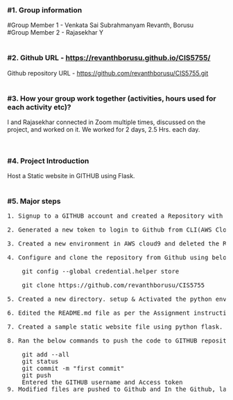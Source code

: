 <html>
	<body>
		<div>
			<br>
			<h3> #1. Group information</h3>
			    #Group Member 1 - Venkata Sai Subrahmanyam Revanth, Borusu<br>
			    #Group Member 2 - Rajasekhar Y<br>
				<br>
			<h3>#2. Github URL -   <a href="https://revanthborusu.github.io/CIS5755/">https://revanthborusu.github.io/CIS5755/</a> </h3>
			     Github repository URL - <a href="https://github.com/revanthborusu/CIS5755.git">https://github.com/revanthborusu/CIS5755.git</a>
			<br>
				<br>
			<h3>#3. How your group work together (activities, hours used for each activity etc)?  </h3>
				<p>I and Rajasekhar connected in Zoom multiple times, discussed on the project, and worked on it. We worked for 2 days, 2.5 Hrs. each day.</p><br>
			<h3>#4. Project Introduction </h3>
			    Host a Static website in GITHUB using Flask. <br>
				<br>
			<h3>#5. Major steps</h3>
			<pre>
1. Signup to a GITHUB account and created a Repository with name 'CIS5755'<br>
2. Generated a new token to login to Github from CLI(AWS Cloud9 CLI).<br>
3. Created a new environment in AWS cloud9 and deleted the Readme.md file.<br>
4. Configure and clone the repository from Github using below commands.<br>
	git config --global credential.helper store<br>
	git clone https://github.com/revanthborusu/CIS5755<br>
5. Created a new directory. setup & Activated the python environment in it.<br>
6. Edited the README.md file as per the Assignment instructions.<br>
7. Created a sample static website file using python flask.<br>
8. Ran the below commands to push the code to GITHUB repository<br>
	git add --all
	git status
	git commit -m "first commit"
	git push
	Entered the GITHUB username and Access token
9. Modified files are pushed to Github and In the Github, latest changes are reflected.
			</pre>
		</div>
	</body>
</html>
		
